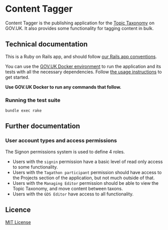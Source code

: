 # Content Tagger

Content Tagger is the publishing application for the [Topic Taxonomy](https://docs.publishing.service.gov.uk/manual/taxonomy.html) on GOV.UK. It also provides some functionality for tagging content in bulk.

## Technical documentation

This is a Ruby on Rails app, and should follow [our Rails app conventions](https://docs.publishing.service.gov.uk/manual/conventions-for-rails-applications.html).

You can use the [GOV.UK Docker environment](https://github.com/alphagov/govuk-docker) to run the application and its tests with all the necessary dependencies. Follow [the usage instructions](https://github.com/alphagov/govuk-docker#usage) to get started.

**Use GOV.UK Docker to run any commands that follow.**

### Running the test suite

```
bundle exec rake
```

## Further documentation

### User account types and access permissions

The Signon permissions system is used to define 4 roles.

 - Users with the `signin` permission have a basic level of read only
   access to some functionality.
 - Users with the `Tagathon participant` permission should have access
   to the Projects section of the application, but not much outside of
   that.
 - Users with the `Managing Editor` permission should be able to view
   the Topic Taxonomy, and move content between taxons.
 - Users with the `GDS Editor` have access to all functionality.

## Licence

[MIT License](LICENCE)
